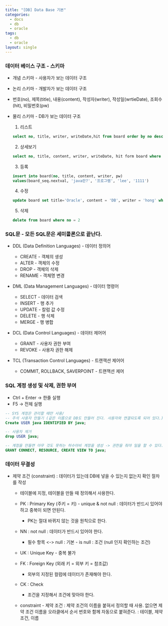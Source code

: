 ```yaml
---
title: "[DB] Data Base 기본"
categories:
  - docs
  - db
  - oracle
tags:
  - db
  - oracle
layout: single
---
```


### 데이터 베이스 구조 - 스키마
- 개념 스키마 - 사용자가 보는 데이터 구조
- 논리 스키마 - 개발자가 보는 데이터 구조
 - 번호(no), 제목(title), 내용(content), 작성자(writer), 작성일(wrtieDate), 조회수(hit), 비밀번호(pw)

- 물리 스키마 - DB가 보는 데이터 구조
	1) 리스트
	```sql
	select no, title, writer, writeDate,hit from board order by no desc
	```
	2) 상세보기
	```sql
	select no, title, content, writer, writeDate, hit form board where no = 2
	```
	3) 등록
	``` sql
	insert into board(no, title, content, writer, pw)
	values(board_seq.nextval, 'java란?', '프로그램', 'lee', '1111')
	```
	4) 수정
	```sql
	update board set title='Oracle', content = 'DB', writer = 'hong' where no = 2 and pw = '1111'
	```
	5) 삭제
	```sql
	delete from board where no = 2
	```

### SQL문 - 모든 SQL문은 세미콜론으로 끝난다.
- DDL (Data Definition Languages) - 데이터 정의어
	- CREATE - 객체의 생성
	- ALTER - 객체의 수정
	- DROP - 객체의 삭제
	- RENAME - 객체명 변경
	
- DML (Data Management Languages) - 데이터 명령어
	- SELECT - 데이터 검색
	- INSERT - 행 추가
	- UPDATE - 칼럼 값 수정
	- DELETE - 행 삭제
	- MERGE - 행 병합
	
- DCL (Data Control Languages) - 데이터 제어어
	- GRANT - 사용자 권한 부여
	- REVOKE - 사용자 권한 해제
	
- TCL (Transaction Control Languages) - 트랜잭션 제어어
	- COMMIT, ROLLBACK, SAVERPOINT - 트랜잭션 제어


### SQL 계정 생성 및 삭제, 권한 부여
- Ctrl + Enter -> 한줄 실행
- F5 -> 전체 실행

```sql
-- SYS 계정은 관리할 때만 사용/
-- 주석 사용자 만들기 (같은 이름으로 DB도 만들어 진다. 사용자와 연결되도록 되어 있다.)
Create USER java IDENTIFIED BY java;

-- 사용자 제거
drop USER java;

-- 계정을 만들면 아무 것도 못하는 허수아비 계정을 생성 -> 권한을 줘야 일을 할 수 있다. (GRANT = 부여하다.)
GRANT CONNECT, RESOURCE, CREATE VIEW TO java;
```

### 데이터 무결성
- 제약 조건 (constraint) : 데이터가 있는데 DB에 넣을 수 있는지 없는지 확인 절차를 작성
	- 테이블에 지정, 테이블을 만들 때 정의해서 사용한다.

	- PK : Primary Key (주키 = 키) - unique & not null : 데이터가 반드시 있어야 하고 중복이 되면 안된다.
		- PK는 절대 바뀌지 않는 것을 원칙으로 한다.
		
	- NN : not null : 데이터가 반드시 있어야 한다. 
		- 필수 항목 <-> null : 기본 - is null : 조건 (null 인지 확인하는 조건)
		
	- UK : Unique Key - 중복 불가
	
	- FK : Foreign Key (외래 키 = 외부 키 = 참조값)
		- 외부의 지정된 컬럼에 데이터가 존재해야 한다.
	
	- CK : Check 
		- 조건을 지정해서 조건에 맞아야 한다.

	- constraint - 제약 조건
		: 제약 조건의 이름을 붙혀서 정의할 때 사용. 없으면 제약 조건 이름을 오라클에서 순서 번호와 함께 자동으로 붙혀준다.
		: 테이블, 제약조건, 이름

